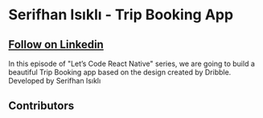 # Serifhan Isıklı - Trip Booking App

## [Follow on Linkedin ](https://tr.linkedin.com/in/serifhan-isikli1)

In this episode of "Let’s Code React Native" series, we are going to build a beautiful Trip Booking app based on the design created by Dribble. Developed by Serifhan Isıklı

## Contributors


